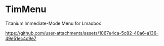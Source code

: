 # TimMenu
Titanium Immediate-Mode Menu for Lmaobox

https://github.com/user-attachments/assets/1067e4ca-5c82-40a6-a136-49e51ec4c9e7

